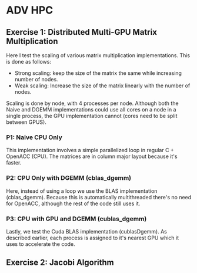 # ADV HPC
## Exercise 1: Distributed Multi-GPU Matrix Multiplication
Here I test the scaling of various matrix multiplication implementations.
This is done as follows:

 - Strong scaling: keep the size of the matrix the same while increasing number 
   of nodes.
 - Weak scaling: Increase the size of the matrix linearly with the number of 
   nodes.

Scaling is done by node, with 4 processes per node.
Although both the Naive and DGEMM implementations could use all cores on a node 
in a single process, the GPU implementation cannot (cores need to be split 
between GPUS).

### P1: Naive CPU Only
This implementation involves a simple parallelized loop in regular C + 
OpenACC (CPU). The matrices are in column major layout because it's faster.

### P2: CPU Only with DGEMM (cblas_dgemm)
Here, instead of using a loop we use the BLAS implementation (cblas_dgemm).
Because this is automatically multithreaded there's no need for OpenACC, 
although the rest of the code still uses it.

### P3: CPU with GPU and DGEMM (cublas_dgemm)
Lastly, we test the Cuda BLAS implementation (cublasDgemm). 
As described earlier, each process is assigned to it's nearest GPU which it uses
to accelerate the code.

## Exercise 2: Jacobi Algorithm

